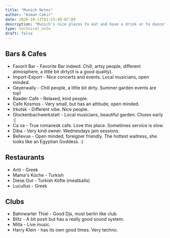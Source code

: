 ```yaml
---
title: "Munich Notes"
author: "Osman Cakir"
date: 2020-10-13T01:53:49-07:00
description: "Munich's nice places to eat and have a drink or to dance"
type: technical_note
draft: false
---
```


## Bars & Cafes 

* Favorit Bar - Favorite Bar indeed. Chill, artsy people, different atmosphere, a little bit dirty(it is a good quality).
* Import-Export - Nice concerts and events. Local musicians, open minded.
* Geyerwally - Chill people, a little bit dirty. Summer garden events are top!
* Baader Cafe - Relaxed, kind people. 
* Cafe Kosmos - Very small, but has an attitude, open minded. 
* Irkutsk - Different vibe. Nice people.
* Glockenbachwerkstatt - Local musicians, beautiful garden. Closes early :(
* Ca va - True romanesk cafe. Love this place. Sometimes service is slow. 
* Diba - Very kind owner. Wednesdays jam sessions.
* Bellevue - Open minded, foreigner friendly. The hottest waitress, she looks like an Egyptian Goddess. :)

## Restaurants 

* Anti - Greek
* Mama's Küche - Turkish
* Diese Gut - Turkish Köfte (meatballs)
* Lucullus - Greek

## Clubs

* Bahnwarter Thiel - Good Djs, most berlin like club. 
* Blitz - A bit posh but has a really good sound system.
* Milla - Live music.
* Harry Klein - has its own good times. Very techno.
